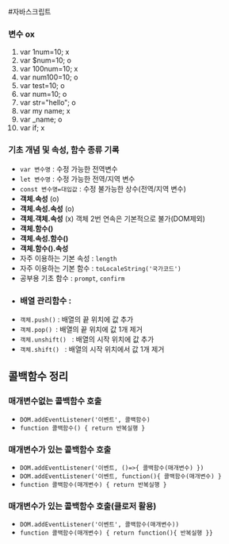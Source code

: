#자바스크립트
### 변수 ox
1. var 1num=10; x
2. var $num=10; o
3. var 100num=10; x
4. var num100=10; o
5. var test=10; o
6. var num=10; o
7. var str="hello"; o
8. var my name; x
9. var _name; o
10. var if; x
### 기초 개념 및 속성, 함수 종류 기록
* `var 변수명` : 수정 가능한 전역변수
* `let 변수명` : 수정 가능한 전역/지역 변수
* `const 변수명=대입값` : 수정 불가능한 상수(전역/지역 변수)
* **객체.속성** (o)
* **객체.속성.속성** (o)
* **객체.객체.속성** (x) 객체 2번 연속은 기본적으로 불가(DOM제외)
* **객체.함수()**
* **객체.속성.함수()**
* **객체.함수().속성**
* 자주 이용하는 기본 속성 : `length`
* 자주 이용하는 기본 함수 : `toLocaleString('국가코드')`
* 공부용 기초 함수 : `prompt`, `confirm`
* ### **배열** 관리함수 :
* `객체.push()` : 배열의 끝 위치에 값 추가
* `객체.pop() `: 배열의 끝 위치에 값 1개 제거
* `객체.unshift() ` : 배열의 시작 위치에 값 추가
* `객체.shift() ` : 배열의 시작 위치에서 값 1개 제거
## 콜백함수 정리
### 매개변수없는 콜백함수 호출
* `DOM.addEventListener('이벤트', 콜백함수)`
* `function 콜백함수() { return 반복실행 }`

### 매개변수가 있는 콜백함수 호출
* `DOM.addEventListener('이벤트, ()=>{ 콜백함수(매개변수) })`
* `DOM.addEventListener('이벤트, function(){ 콜백함수(매개변수) }`
* `function 콜백함수(매개변수) { return 반복실행 }`

### 매개변수가 있는 콜백함수 호출(클로저 활용)
* `DOM.addEventListener('이벤트', 콜백함수(매개변수))`
* `function 콜백함수(매개변수) { return function(){ 반복실행 }}`